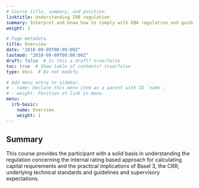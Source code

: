 ```yaml
---
# Course title, summary, and position.
linktitle: Understanding IRB regulation
summary: Interpret and know how to comply with EBA regulation and guidelines.
weight: 1

# Page metadata.
title: Overview
date: "2018-09-09T00:00:00Z"
lastmod: "2018-09-09T00:00:00Z"
draft: false  # Is this a draft? true/false
toc: true  # Show table of contents? true/false
type: docs  # Do not modify.

# Add menu entry to sidebar.
# - name: Declare this menu item as a parent with ID `name`.
# - weight: Position of link in menu.
menu:
  irb-basic:
    name: Overview
    weight: 1
---
```


## Summary

This course provides the participant with a solid basis in understanding the regulation concerning the internal rating based approach for calculating capital requirements and the practical implications of Basel 3, the CRR, underlying technical standards and guidelines and supervisory expectations.
